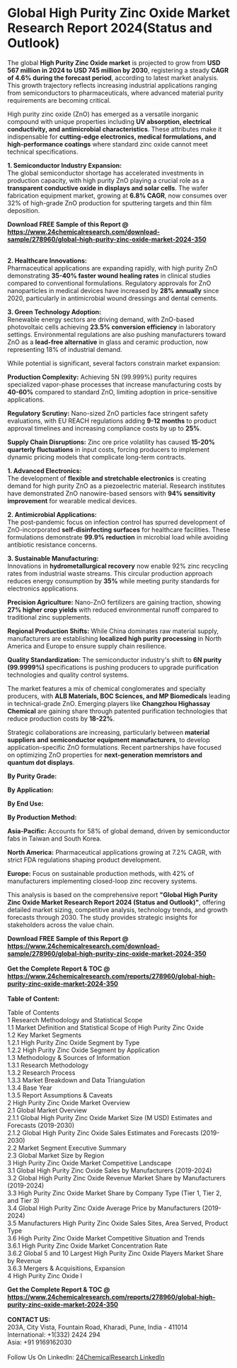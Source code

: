 <h1>Global High Purity Zinc Oxide Market Research Report 2024(Status and Outlook)</h1><p>The global <strong>High Purity Zinc Oxide market</strong> is projected to grow from <strong>USD 567 million in 2024 to USD 745 million by 2030</strong>, registering a steady <strong>CAGR of 4.6% during the forecast period</strong>, according to latest market analysis. This growth trajectory reflects increasing industrial applications ranging from semiconductors to pharmaceuticals, where advanced material purity requirements are becoming critical.</p><p>High purity zinc oxide (ZnO) has emerged as a versatile inorganic compound with unique properties including <strong>UV absorption, electrical conductivity, and antimicrobial characteristics</strong>. These attributes make it indispensable for <strong>cutting-edge electronics, medical formulations, and high-performance coatings</strong> where standard zinc oxide cannot meet technical specifications.</p><p><strong>1. Semiconductor Industry Expansion:</strong><br>
The global semiconductor shortage has accelerated investments in production capacity, with high purity ZnO playing a crucial role as a <strong>transparent conductive oxide in displays and solar cells</strong>. The wafer fabrication equipment market, growing at <strong>6.8% CAGR</strong>, now consumes over 32% of high-grade ZnO production for sputtering targets and thin film deposition.</p><div><b>Download FREE Sample of this Report @ 
            <a href="https://www.24chemicalresearch.com/download-sample/278960/global-high-purity-zinc-oxide-market-2024-350">
            https://www.24chemicalresearch.com/download-sample/278960/global-high-purity-zinc-oxide-market-2024-350</a></b></div><br><p><strong>2. Healthcare Innovations:</strong><br>
Pharmaceutical applications are expanding rapidly, with high purity ZnO demonstrating <strong>35-40% faster wound healing rates</strong> in clinical studies compared to conventional formulations. Regulatory approvals for ZnO nanoparticles in medical devices have increased by <strong>28% annually</strong> since 2020, particularly in antimicrobial wound dressings and dental cements.</p><p><strong>3. Green Technology Adoption:</strong><br>
Renewable energy sectors are driving demand, with ZnO-based photovoltaic cells achieving <strong>23.5% conversion efficiency</strong> in laboratory settings. Environmental regulations are also pushing manufacturers toward ZnO as a <strong>lead-free alternative</strong> in glass and ceramic production, now representing 18% of industrial demand.</p><p>While potential is significant, several factors constrain market expansion:</p><p><strong>Production Complexity:</strong> Achieving 5N (99.999%) purity requires specialized vapor-phase processes that increase manufacturing costs by <strong>40-60%</strong> compared to standard ZnO, limiting adoption in price-sensitive applications.</p><p><strong>Regulatory Scrutiny:</strong> Nano-sized ZnO particles face stringent safety evaluations, with EU REACH regulations adding <strong>9-12 months</strong> to product approval timelines and increasing compliance costs by up to <strong>25%</strong>.</p><p><strong>Supply Chain Disruptions:</strong> Zinc ore price volatility has caused <strong>15-20% quarterly fluctuations</strong> in input costs, forcing producers to implement dynamic pricing models that complicate long-term contracts.</p><p><strong>1. Advanced Electronics:</strong><br>
The development of <strong>flexible and stretchable electronics</strong> is creating demand for high purity ZnO as a piezoelectric material. Research institutes have demonstrated ZnO nanowire-based sensors with <strong>94% sensitivity improvement</strong> for wearable medical devices.</p><p><strong>2. Antimicrobial Applications:</strong><br>
The post-pandemic focus on infection control has spurred development of ZnO-incorporated <strong>self-disinfecting surfaces</strong> for healthcare facilities. These formulations demonstrate <strong>99.9% reduction</strong> in microbial load while avoiding antibiotic resistance concerns.</p><p><strong>3. Sustainable Manufacturing:</strong><br>
Innovations in <strong>hydrometallurgical recovery</strong> now enable 92% zinc recycling rates from industrial waste streams. This circular production approach reduces energy consumption by <strong>35%</strong> while meeting purity standards for electronics applications.</p><p><strong>Precision Agriculture:</strong> Nano-ZnO fertilizers are gaining traction, showing <strong>27% higher crop yields</strong> with reduced environmental runoff compared to traditional zinc supplements.</p><p><strong>Regional Production Shifts:</strong> While China dominates raw material supply, manufacturers are establishing <strong>localized high purity processing</strong> in North America and Europe to ensure supply chain resilience.</p><p><strong>Quality Standardization:</strong> The semiconductor industry's shift to <strong>6N purity (99.9999%)</strong> specifications is pushing producers to upgrade purification technologies and quality control systems.</p><p>The market features a mix of chemical conglomerates and specialty producers, with <strong>ALB Materials, BOC Sciences, and MP Biomedicals</strong> leading in technical-grade ZnO. Emerging players like <strong>Changzhou Highassay Chemical</strong> are gaining share through patented purification technologies that reduce production costs by <strong>18-22%</strong>.</p><p>Strategic collaborations are increasing, particularly between <strong>material suppliers and semiconductor equipment manufacturers</strong>, to develop application-specific ZnO formulations. Recent partnerships have focused on optimizing ZnO properties for <strong>next-generation memristors and quantum dot displays</strong>.</p><p><strong>By Purity Grade:</strong></p><p><strong>By Application:</strong></p><p><strong>By End Use:</strong></p><p><strong>By Production Method:</strong></p><p><strong>Asia-Pacific:</strong> Accounts for 58% of global demand, driven by semiconductor fabs in Taiwan and South Korea.</p><p><strong>North America:</strong> Pharmaceutical applications growing at 7.2% CAGR, with strict FDA regulations shaping product development.</p><p><strong>Europe:</strong> Focus on sustainable production methods, with 42% of manufacturers implementing closed-loop zinc recovery systems.</p><p>This analysis is based on the comprehensive report <strong>"Global High Purity Zinc Oxide Market Research Report 2024 (Status and Outlook)"</strong>, offering detailed market sizing, competitive analysis, technology trends, and growth forecasts through 2030. The study provides strategic insights for stakeholders across the value chain.</p><div><b>Download FREE Sample of this Report @ 
            <a href="https://www.24chemicalresearch.com/download-sample/278960/global-high-purity-zinc-oxide-market-2024-350">
            https://www.24chemicalresearch.com/download-sample/278960/global-high-purity-zinc-oxide-market-2024-350</a></b></div><br><div><b>Get the Complete Report & TOC @ 
            <a href="https://www.24chemicalresearch.com/reports/278960/global-high-purity-zinc-oxide-market-2024-350">
            https://www.24chemicalresearch.com/reports/278960/global-high-purity-zinc-oxide-market-2024-350</a></b></div><br>
            <b>Table of Content:</b><p>Table of Contents<br />
 1 Research Methodology and Statistical Scope<br />
 1.1 Market Definition and Statistical Scope of High Purity Zinc Oxide<br />
 1.2 Key Market Segments<br />
 1.2.1 High Purity Zinc Oxide Segment by Type<br />
 1.2.2 High Purity Zinc Oxide Segment by Application<br />
 1.3 Methodology & Sources of Information<br />
 1.3.1 Research Methodology<br />
 1.3.2 Research Process<br />
 1.3.3 Market Breakdown and Data Triangulation<br />
 1.3.4 Base Year<br />
 1.3.5 Report Assumptions & Caveats<br />
 2 High Purity Zinc Oxide Market Overview<br />
 2.1 Global Market Overview<br />
 2.1.1 Global High Purity Zinc Oxide Market Size (M USD) Estimates and Forecasts (2019-2030)<br />
 2.1.2 Global High Purity Zinc Oxide Sales Estimates and Forecasts (2019-2030)<br />
 2.2 Market Segment Executive Summary<br />
 2.3 Global Market Size by Region<br />
 3 High Purity Zinc Oxide Market Competitive Landscape<br />
 3.1 Global High Purity Zinc Oxide Sales by Manufacturers (2019-2024)<br />
 3.2 Global High Purity Zinc Oxide Revenue Market Share by Manufacturers (2019-2024)<br />
 3.3 High Purity Zinc Oxide Market Share by Company Type (Tier 1, Tier 2, and Tier 3)<br />
 3.4 Global High Purity Zinc Oxide Average Price by Manufacturers (2019-2024)<br />
 3.5 Manufacturers High Purity Zinc Oxide Sales Sites, Area Served, Product Type<br />
 3.6 High Purity Zinc Oxide Market Competitive Situation and Trends<br />
 3.6.1 High Purity Zinc Oxide Market Concentration Rate<br />
 3.6.2 Global 5 and 10 Largest High Purity Zinc Oxide Players Market Share by Revenue<br />
 3.6.3 Mergers & Acquisitions, Expansion<br />
 4 High Purity Zinc Oxide I</p><div><b>Get the Complete Report & TOC @ 
            <a href="https://www.24chemicalresearch.com/reports/278960/global-high-purity-zinc-oxide-market-2024-350">
            https://www.24chemicalresearch.com/reports/278960/global-high-purity-zinc-oxide-market-2024-350</a></b></div><br><b>CONTACT US:</b><br>
            203A, City Vista, Fountain Road, Kharadi, Pune, India - 411014<br>
            International: +1(332) 2424 294<br>
            Asia: +91 9169162030 <br><br>
            Follow Us On LinkedIn: <a href="https://www.linkedin.com/company/24chemicalresearch/">24ChemicalResearch LinkedIn</a>